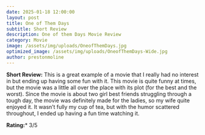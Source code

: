 ```yaml
---
date: 2025-01-18 12:00:00
layout: post
title: One of Them Days
subtitle: Short Review
description: One of them Days Movie Review
category: Movie
image: /assets/img/uploads/OneofThemDays.jpg
optimized_image: /assets/img/uploads/OneofThemDays-Wide.jpg
author: prestonmoline
---
```


**Short Review:**
This is a great example of a movie that I really had no interest in but ending up having some fun with it. This movie is quite funny at times, but the movie was a little all over the place with its plot (for the best and the worst). Since the movie is about two girl best friends struggling through a tough day, the movie was definitely made for the ladies, so my wife quite enjoyed it. It wasn’t fully my cup of tea, but with the humor scattered throughout, I ended up having a fun time watching it.


**Rating:***
3/5
